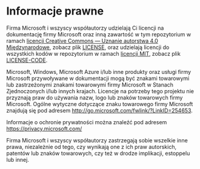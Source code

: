 # <a name="legal-notices"></a>Informacje prawne
Firma Microsoft i wszyscy współautorzy udzielają Ci licencji na dokumentację firmy Microsoft oraz inną zawartość w tym repozytorium w ramach [licencji Creative Commons — Uznanie autorstwa 4.0 Międzynarodowe](https://creativecommons.org/licenses/by/4.0/legalcode), zobacz plik [LICENSE](LICENSE), oraz udzielają licencji do wszystkich kodów w repozytorium w ramach [licencji MIT](https://opensource.org/licenses/MIT), zobacz plik [LICENSE-CODE](LICENSE-CODE).

Microsoft, Windows, Microsoft Azure i/lub inne produkty oraz usługi firmy Microsoft przywoływane w dokumentacji mogą być znakami towarowymi lub zastrzeżonymi znakami towarowymi firmy Microsoft w Stanach Zjednoczonych i/lub innych krajach.
Licencje na potrzeby tego projektu nie przyznają praw do używania nazw, logo lub znaków towarowych firmy Microsoft.
Ogólne wytyczne dotyczące znaku towarowego firmy Microsoft znajdują się pod adresem http://go.microsoft.com/fwlink/?LinkID=254653.

Informacje o ochronie prywatności można znaleźć pod adresem https://privacy.microsoft.com/

Firma Microsoft i wszyscy współautorzy zastrzegają sobie wszelkie inne prawa, niezależnie od tego, czy wynikają one z ich praw autorskich, patentów lub znaków towarowych, czy też w drodze implikacji, estoppelu lub innej.
